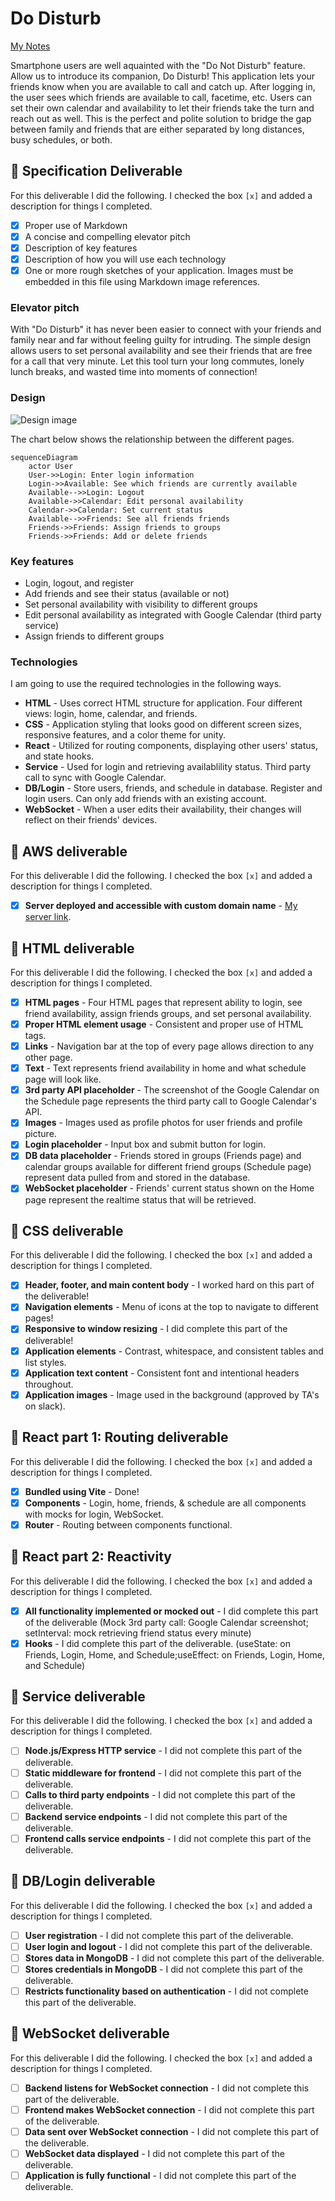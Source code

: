 # Do Disturb

[My Notes](notes.md)

Smartphone users are well aquainted with the "Do Not Disturb" feature. Allow us to introduce its companion, Do Disturb! This application lets your friends know when you are available to call and catch up. After logging in, the user sees which friends are available to call, facetime, etc. Users can set their own calendar and availability to let their friends take the turn and reach out as well. This is the perfect and polite solution to bridge the gap between family and friends that are either separated by long distances, busy schedules, or both.

## 🚀 Specification Deliverable


For this deliverable I did the following. I checked the box `[x]` and added a description for things I completed.

- [x] Proper use of Markdown
- [x] A concise and compelling elevator pitch
- [x] Description of key features
- [x] Description of how you will use each technology
- [x] One or more rough sketches of your application. Images must be embedded in this file using Markdown image references.

### Elevator pitch

With "Do Disturb" it has never been easier to connect with your friends and family near and far without feeling guilty for intruding. The simple design allows users to set personal availability and see their friends that are free for a call that very minute. Let this tool turn your long commutes, lonely lunch breaks, and wasted time into moments of connection!

### Design

![Design image](design.jpeg)

The chart below shows the relationship between the different pages.

```mermaid
sequenceDiagram
    actor User
    User->>Login: Enter login information
    Login->>Available: See which friends are currently available
    Available-->>Login: Logout
    Available->>Calendar: Edit personal availability
    Calendar->>Calendar: Set current status
    Available-->>Friends: See all friends friends
    Friends->>Friends: Assign friends to groups
    Friends->>Friends: Add or delete friends
```


### Key features

- Login, logout, and register
- Add friends and see their status (available or not) 
- Set personal availability with visibility to different groups
- Edit personal availability as integrated with Google Calendar (third party service)
- Assign friends to different groups

### Technologies

I am going to use the required technologies in the following ways.

- **HTML** - Uses correct HTML structure for application. Four different views: login, home, calendar, and friends.
- **CSS** - Application styling that looks good on different screen sizes, responsive features, and a color theme for unity.
- **React** - Utilized for routing components, displaying other users' status, and state hooks.
- **Service** - Used for login and retrieving availablility status. Third party call to sync with Google Calendar.
- **DB/Login** - Store users, friends, and schedule in database. Register and login users. Can only add friends with an existing account.
- **WebSocket** - When a user edits their availability, their changes will reflect on their friends' devices. 

## 🚀 AWS deliverable

For this deliverable I did the following. I checked the box `[x]` and added a description for things I completed.

- [x] **Server deployed and accessible with custom domain name** - [My server link](https://dodisturb.click).

## 🚀 HTML deliverable

For this deliverable I did the following. I checked the box `[x]` and added a description for things I completed.

- [x] **HTML pages** - Four HTML pages that represent ability to login, see friend availability, assign friends groups, and set personal availability.
- [x] **Proper HTML element usage** - Consistent and proper use of HTML tags.
- [x] **Links** - Navigation bar at the top of every page allows direction to any other page.
- [x] **Text** - Text represents friend availability in home and what schedule page will look like.
- [x] **3rd party API placeholder** - The screenshot of the Google Calendar on the Schedule page represents the third party call to Google Calendar's API.
- [x] **Images** - Images used as profile photos for user friends and profile picture.
- [x] **Login placeholder** - Input box and submit button for login.
- [x] **DB data placeholder** - Friends stored in groups (Friends page) and calendar groups available for different friend groups (Schedule page) represent data pulled from and stored in the database.
- [x] **WebSocket placeholder** - Friends' current status shown on the Home page represent the realtime status that will be retrieved.

## 🚀 CSS deliverable

For this deliverable I did the following. I checked the box `[x]` and added a description for things I completed.

- [x] **Header, footer, and main content body** - I worked hard on this part of the deliverable!
- [x] **Navigation elements** - Menu of icons at the top to navigate to different pages!
- [x] **Responsive to window resizing** - I did complete this part of the deliverable!
- [x] **Application elements** - Contrast, whitespace, and consistent tables and list styles.
- [x] **Application text content** - Consistent font and intentional headers throughout.
- [x] **Application images** - Image used in the background (approved by TA's on slack).

## 🚀 React part 1: Routing deliverable

For this deliverable I did the following. I checked the box `[x]` and added a description for things I completed.

- [x] **Bundled using Vite** - Done!
- [x] **Components** - Login, home, friends, & schedule are all components with mocks for login, WebSocket.
- [x] **Router** - Routing between components functional.

## 🚀 React part 2: Reactivity

For this deliverable I did the following. I checked the box `[x]` and added a description for things I completed.

- [x] **All functionality implemented or mocked out** - I did complete this part of the deliverable (Mock 3rd party call: Google Calendar screenshot; setInterval: mock retrieving friend status every minute)
- [x] **Hooks** - I did complete this part of the deliverable. (useState: on Friends, Login, Home, and Schedule;useEffect: on Friends, Login, Home, and Schedule)

## 🚀 Service deliverable

For this deliverable I did the following. I checked the box `[x]` and added a description for things I completed.

- [ ] **Node.js/Express HTTP service** - I did not complete this part of the deliverable.
- [ ] **Static middleware for frontend** - I did not complete this part of the deliverable.
- [ ] **Calls to third party endpoints** - I did not complete this part of the deliverable.
- [ ] **Backend service endpoints** - I did not complete this part of the deliverable.
- [ ] **Frontend calls service endpoints** - I did not complete this part of the deliverable.

## 🚀 DB/Login deliverable

For this deliverable I did the following. I checked the box `[x]` and added a description for things I completed.

- [ ] **User registration** - I did not complete this part of the deliverable.
- [ ] **User login and logout** - I did not complete this part of the deliverable.
- [ ] **Stores data in MongoDB** - I did not complete this part of the deliverable.
- [ ] **Stores credentials in MongoDB** - I did not complete this part of the deliverable.
- [ ] **Restricts functionality based on authentication** - I did not complete this part of the deliverable.

## 🚀 WebSocket deliverable

For this deliverable I did the following. I checked the box `[x]` and added a description for things I completed.

- [ ] **Backend listens for WebSocket connection** - I did not complete this part of the deliverable.
- [ ] **Frontend makes WebSocket connection** - I did not complete this part of the deliverable.
- [ ] **Data sent over WebSocket connection** - I did not complete this part of the deliverable.
- [ ] **WebSocket data displayed** - I did not complete this part of the deliverable.
- [ ] **Application is fully functional** - I did not complete this part of the deliverable.

